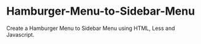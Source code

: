 # Hamburger-Menu-to-Sidebar-Menu
Create a Hamburger Menu to Sidebar Menu using HTML, Less and Javascript.
